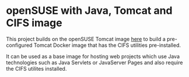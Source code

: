 # openSUSE with Java, Tomcat and CIFS image

This project builds on the openSUSE Tomcat image [here](https://github.com/CAFapi/opensuse-tomcat-image) to build a pre-configured Tomcat Docker image that has the CIFS utilities pre-installed.

It can be used as a base image for hosting web projects which use Java technologies such as Java Servlets or JavaServer Pages and also require the CIFS utilites installed.
